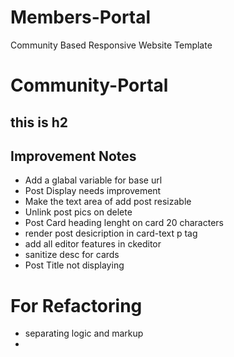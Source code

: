 # Members-Portal
Community Based Responsive Website Template
# Community-Portal
## this is h2


## Improvement Notes

- Add a glabal variable for base url 
- Post Display needs improvement
- Make the text area of add post resizable
- Unlink post pics on delete 
- Post Card heading lenght on card 20 characters
- render post desicription in card-text p tag
- add all editor features in ckeditor
- sanitize desc for cards
- Post Title not displaying 



# For Refactoring 

- separating logic and markup
- 